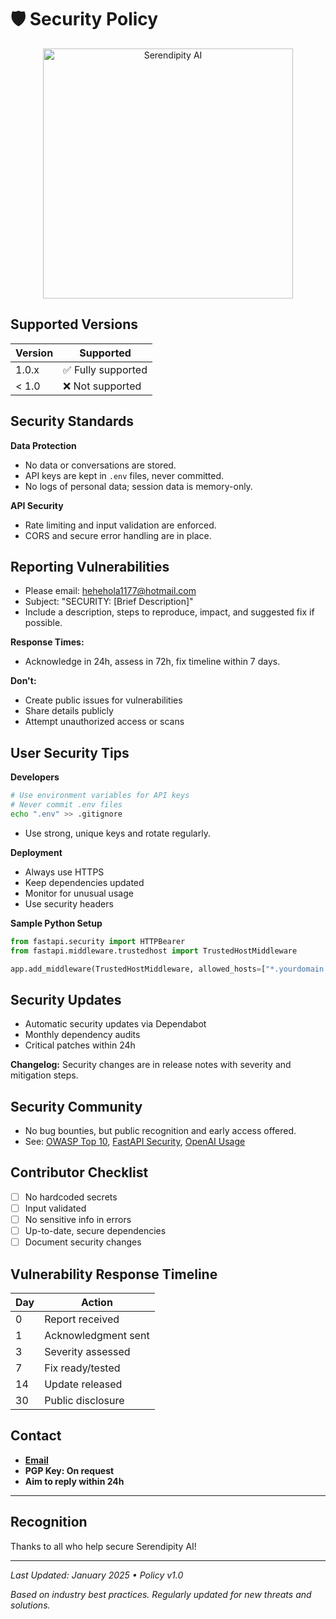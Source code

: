 # 🛡️ Security Policy

<p align="center">
  <img src="https://github.com/user-attachments/assets/511166e4-943a-4b4b-97f4-432f11ed77a2" width="400" alt="Serendipity AI" />
</p>

## Supported Versions

| Version | Supported          |
| ------- | ------------------ |
| 1.0.x   | ✅ Fully supported |
| < 1.0   | ❌ Not supported   |

## Security Standards

**Data Protection**
- No data or conversations are stored.
- API keys are kept in `.env` files, never committed.
- No logs of personal data; session data is memory-only.

**API Security**
- Rate limiting and input validation are enforced.
- CORS and secure error handling are in place.

## Reporting Vulnerabilities

- Please email: [hehehola1177@hotmail.com](mailto:hehehola1177@hotmail.com)
- Subject: "SECURITY: [Brief Description]"
- Include a description, steps to reproduce, impact, and suggested fix if possible.

**Response Times:**
- Acknowledge in 24h, assess in 72h, fix timeline within 7 days.

**Don't:**
- Create public issues for vulnerabilities
- Share details publicly
- Attempt unauthorized access or scans

## User Security Tips

**Developers**
```bash
# Use environment variables for API keys
# Never commit .env files
echo ".env" >> .gitignore
```
- Use strong, unique keys and rotate regularly.

**Deployment**
- Always use HTTPS
- Keep dependencies updated
- Monitor for unusual usage
- Use security headers

**Sample Python Setup**
```python
from fastapi.security import HTTPBearer
from fastapi.middleware.trustedhost import TrustedHostMiddleware

app.add_middleware(TrustedHostMiddleware, allowed_hosts=["*.yourdomain.com"])
```

## Security Updates

- Automatic security updates via Dependabot
- Monthly dependency audits
- Critical patches within 24h

**Changelog:** Security changes are in release notes with severity and mitigation steps.

## Security Community

- No bug bounties, but public recognition and early access offered.
- See: [OWASP Top 10](https://owasp.org/www-project-top-ten/), [FastAPI Security](https://fastapi.tiangolo.com/tutorial/security/), [OpenAI Usage](https://platform.openai.com/docs/usage-policies)

## Contributor Checklist

- [ ] No hardcoded secrets
- [ ] Input validated
- [ ] No sensitive info in errors
- [ ] Up-to-date, secure dependencies
- [ ] Document security changes

## Vulnerability Response Timeline

| Day | Action                |
|-----|-----------------------|
| 0   | Report received       |
| 1   | Acknowledgment sent   |
| 3   | Severity assessed     |
| 7   | Fix ready/tested      |
| 14  | Update released       |
| 30  | Public disclosure     |

## Contact

- **[Email](mailto:hehehola1177@hotmail.com)**
- **PGP Key: On request**
- **Aim to reply within 24h**

---

## Recognition

Thanks to all who help secure Serendipity AI!

---

_Last Updated: January 2025 • Policy v1.0_

*Based on industry best practices. Regularly updated for new threats and solutions.*

